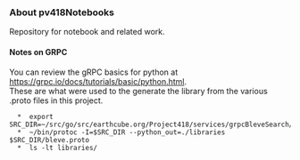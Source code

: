 ### About pv418Notebooks
Repository for notebook and related work.



#### Notes on GRPC
You can review the gRPC basics for python at https://grpc.io/docs/tutorials/basic/python.html.  
These are what were used to the generate the library from the various .proto files in this project.

```
  *  export SRC_DIR=~/src/go/src/earthcube.org/Project418/services/grpcBleveSearch/protobufs
  *  ~/bin/protoc -I=$SRC_DIR --python_out=./libraries $SRC_DIR/bleve.proto
  *  ls -lt libraries/
```